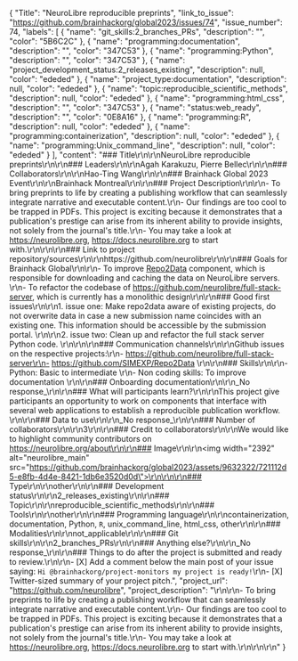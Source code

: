{
  "Title": "NeuroLibre reproducible preprints",
  "link_to_issue": "https://github.com/brainhackorg/global2023/issues/74",
  "issue_number": 74,
  "labels": [
    {
      "name": "git_skills:2_branches_PRs",
      "description": "",
      "color": "5B6C2C"
    },
    {
      "name": "programming:documentation",
      "description": "",
      "color": "347C53"
    },
    {
      "name": "programming:Python",
      "description": "",
      "color": "347C53"
    },
    {
      "name": "project_development_status:2_releases_existing",
      "description": null,
      "color": "ededed"
    },
    {
      "name": "project_type:documentation",
      "description": null,
      "color": "ededed"
    },
    {
      "name": "topic:reproducible_scientific_methods",
      "description": null,
      "color": "ededed"
    },
    {
      "name": "programming:html_css",
      "description": "",
      "color": "347C53"
    },
    {
      "name": "status:web_ready",
      "description": "",
      "color": "0E8A16"
    },
    {
      "name": "programming:R",
      "description": null,
      "color": "ededed"
    },
    {
      "name": "programming:containerization",
      "description": null,
      "color": "ededed"
    },
    {
      "name": "programming:Unix_command_line",
      "description": null,
      "color": "ededed"
    }
  ],
  "content": "### Title\r\n\r\nNeuroLibre reproducible preprints\r\n\r\n### Leaders\r\n\r\nAgah Karakuzu, Pierre Bellec\r\n\r\n### Collaborators\r\n\r\nHao-Ting Wang\r\n\r\n### Brainhack Global 2023 Event\r\n\r\nBrainhack Montreal\r\n\r\n### Project Description\r\n\r\n- To bring preprints to life by creating a publishing workflow that can seamlessly integrate narrative and executable content.\r\n- Our findings are too cool to be trapped in PDFs. This project is exciting because it demonstrates that a publication's prestige can arise from its inherent ability to provide insights, not solely from the journal's title.\r\n- You may take a look at https://neurolibre.org, https://docs.neurolibre.org to start with.\r\n\r\n\r\n### Link to project repository/sources\r\n\r\nhttps://github.com/neurolibre\r\n\r\n### Goals for Brainhack Global\r\n\r\n- To improve [Repo2Data](https://github.com/SIMEXP/Repo2Data) component, which is responsible for downloading and caching the data on NeuroLibre servers. \r\n- To refactor the codebase of https://github.com/neurolibre/full-stack-server, which is currently has a monolithic design\r\n\r\n### Good first issues\r\n\r\n1. issue one: Make repo2data aware of existing projects, do not overwrite data in case a new submission name coincides with an existing one. This information should be accessible by the submission portal. \r\n\r\n2. issue two: Clean up and refactor the full stack server Python code.  \r\n\r\n\r\n### Communication channels\r\n\r\nGithub issues on the respective projects:\r\n- https://github.com/neurolibre/full-stack-server\r\n- https://github.com/SIMEXP/Repo2Data \r\n\r\n### Skills\r\n\r\n- Python: Basic to intermediate \r\n- Non coding skills: To improve documentation \r\n\r\n### Onboarding documentation\r\n\r\n_No response_\r\n\r\n### What will participants learn?\r\n\r\nThis project give participants an opportunity to work on components that interface with several web applications to establish a reproducible publication workflow. \r\n\r\n### Data to use\r\n\r\n_No response_\r\n\r\n### Number of collaborators\r\n\r\n3\r\n\r\n### Credit to collaborators\r\n\r\nWe would like to highlight community contributors on https://neurolibre.org/about\r\n\r\n### Image\r\n\r\n<img width=\"2392\" alt=\"neurolibre_main\" src=\"https://github.com/brainhackorg/global2023/assets/9632322/721112d5-e8fb-4d4e-8421-1db6e3520d0d\">\r\n\r\n\r\n### Type\r\n\r\nother\r\n\r\n### Development status\r\n\r\n2_releases_existing\r\n\r\n### Topic\r\n\r\nreproducible_scientific_methods\r\n\r\n### Tools\r\n\r\nother\r\n\r\n### Programming language\r\n\r\ncontainerization, documentation, Python, `R`, unix_command_line, html_css, other\r\n\r\n### Modalities\r\n\r\nnot_applicable\r\n\r\n### Git skills\r\n\r\n2_branches_PRs\r\n\r\n### Anything else?\r\n\r\n_No response_\r\n\r\n### Things to do after the project is submitted and ready to review.\r\n\r\n- [X] Add a comment below the main post of your issue saying: `Hi @brainhackorg/project-monitors my project is ready!`\r\n- [X] Twitter-sized summary of your project pitch.",
  "project_url": "https://github.com/neurolibre",
  "project_description": "\r\n\r\n- To bring preprints to life by creating a publishing workflow that can seamlessly integrate narrative and executable content.\r\n- Our findings are too cool to be trapped in PDFs. This project is exciting because it demonstrates that a publication's prestige can arise from its inherent ability to provide insights, not solely from the journal's title.\r\n- You may take a look at https://neurolibre.org, https://docs.neurolibre.org to start with.\r\n\r\n\r\n"
}